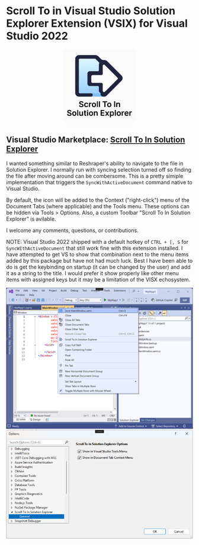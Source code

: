 # Scroll To in Visual Studio Solution Explorer Extension (VSIX) for Visual Studio 2022

<div style="text-align: center">
    <img 
        src="Documents/ScrollToInSolutionExplorerCommand_Logo.png"
        alt="Scroll To In Solution Explorer"
        width="200"
        style="border-radius: 15px;"
    />
</div>

## Visual Studio Marketplace: [Scroll To In Solution Explorer](https://marketplace.visualstudio.com/items?itemName=ErnieSalazar.ScrollToInSolutionExplorer)

I wanted something similar to Reshraper's ability to navigate to the file in Solution Explorer.  I normally run with syncing selection turned off so finding the file after moving around can be combersome.  This is a pretty simiple implementation that triggers the `SyncWithActiveDocument` command native to Visual Studio.

By default, the icon will be added to the Context ("right-click") menu of the Document Tabs (where applicable) and the Tools menu.  These options can be hidden via Tools > Options.  Also, a custom Toolbar "Scroll To In Solution Explorer" is avilable.

I welcome any comments, questions, or contributions.

NOTE: Visual Studio 2022 shipped with a default hotkey of `CTRL + [, S` for `SyncWIthActiveDocument` that still work fine with this extension installed.  I have attempted to get VS to show that combination next to the menu items added by this package but have not had much luck.  Best I have been able to do is get the keybinding on startup (it can be changed by the user) and add it as a string to the title.  I would prefer it show properly like other menu items with assigned keys but it may be a limitation of the VISX echosystem.

<div style="text-align: center">
    <img 
        src="Documents/ScrollToInSolutionExplorer_Screenshot.png"
        alt="Scroll To In Solution Explorer"
    />
    <img 
        src="Documents/ScrollToInSolutionExplorer_Screenshot_Settings.png"
        alt="Scroll To In Solution Explorer"
    />
</div>
